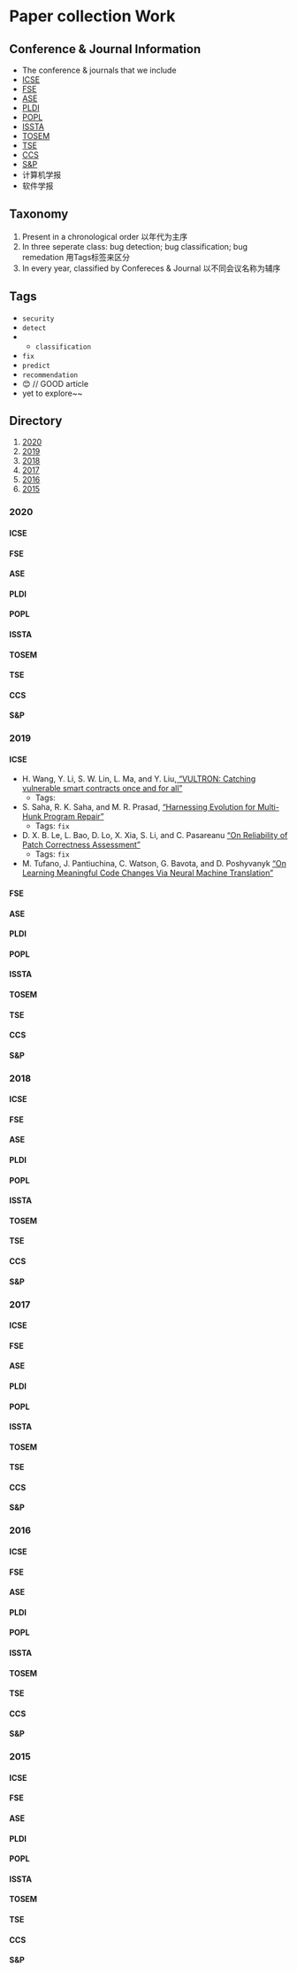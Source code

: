 # Paper collection Work

## Conference & Journal Information
- The conference & journals that we include
- [ICSE](https://dblp.org/db/conf/icse/)
- [FSE](https://dblp.org/db/conf/sigsoft/)
- [ASE](https://dblp.org/db/conf/kbse/)
- [PLDI](https://dblp.org/db/conf/pldi/)
- [POPL](https://dblp.org/db/conf/popl/)
- [ISSTA](https://dblp.org/db/conf/issta/)
- [TOSEM](https://dblp.org/db/journals/tosem/)
- [TSE](https://dblp.org/db/journals/tse/)
- [CCS](https://dblp.org/db/conf/ccs/)
- [S&P](https://ieeexplore.ieee.org/xpl/RecentIssue.jsp?punumber=8013)
- 计算机学报
- 软件学报

## Taxonomy
1. Present in a chronological order 以年代为主序
2. In three seperate class: bug detection; bug classification; bug remedation 用Tags标签来区分
3. In every year, classified by Confereces & Journal 以不同会议名称为辅序

## Tags
- `security`
- `detect`
- - `classification`
- `fix`
- `predict`
- `recommendation`
- :blush: // GOOD article
- yet to explore~~

## Directory
1. [2020](#2020)
2. [2019](#2019)
3. [2018](#2018)
4. [2017](#2017)
5. [2016](#2016)
6. [2015](#2015)

### 2020 
#### ICSE
#### FSE
#### ASE
#### PLDI
#### POPL
#### ISSTA
#### TOSEM
#### TSE
#### CCS
#### S&P

### 2019
#### ICSE
- H. Wang, Y. Li, S. W. Lin, L. Ma, and Y. Liu,[ “VULTRON: Catching vulnerable smart contracts once and for all” ](/bug_fixing_paper_collection/icse2019_bonus.pdf)
  - Tags: 
- S. Saha, R. K. Saha, and M. R. Prasad, [“Harnessing Evolution for Multi-Hunk Program Repair”](/bug_fixing_paper_collection/icse2019_2.pdf) 
  - Tags: `fix`
- D. X. B. Le, L. Bao, D. Lo, X. Xia, S. Li, and C. Pasareanu [“On Reliability of Patch Correctness Assessment”](/bug_fixing_paper_collection/icse2019_4.pdf)
  - Tags: `fix`
- M. Tufano, J. Pantiuchina, C. Watson, G. Bavota, and D. Poshyvanyk [“On Learning Meaningful Code Changes Via Neural Machine Translation” ](/bug_fixing_paper_collection/icse2019_3.pdf)

#### FSE
#### ASE
#### PLDI
#### POPL
#### ISSTA
#### TOSEM
#### TSE
#### CCS
#### S&P

### 2018
#### ICSE
#### FSE
#### ASE
#### PLDI
#### POPL
#### ISSTA
#### TOSEM
#### TSE
#### CCS
#### S&P

### 2017
#### ICSE
#### FSE
#### ASE
#### PLDI
#### POPL
#### ISSTA
#### TOSEM
#### TSE
#### CCS
#### S&P

### 2016
#### ICSE
#### FSE
#### ASE
#### PLDI
#### POPL
#### ISSTA
#### TOSEM
#### TSE
#### CCS
#### S&P

### 2015
#### ICSE
#### FSE
#### ASE
#### PLDI
#### POPL
#### ISSTA
#### TOSEM
#### TSE
#### CCS
#### S&P
